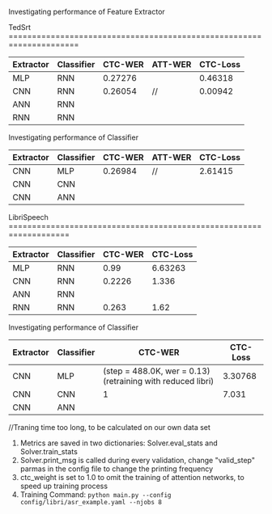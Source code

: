 Investigating performance of Feature Extractor

TedSrt =====================================================================


| Extractor | Classifier |CTC-WER|ATT-WER|CTC-Loss
|---------|-------------|-------|-----|---|
| MLP    | RNN|0.27276| |0.46318 |
| CNN  | RNN|0.26054|//|0.00942|
| ANN  | RNN| | |
| RNN   | RNN |


Investigating performance of Classifier

| Extractor | Classifier |CTC-WER|ATT-WER|CTC-Loss
|---------|-------------|-------|-----|---|
| CNN    | MLP|0.26984 |//| 2.61415  | 
| CNN  | CNN|
| CNN  | ANN|

LibriSpeech ===================================================================


| Extractor | Classifier |CTC-WER|CTC-Loss
|---------|-------------|-------|---|
| MLP    | RNN|0.99|6.63263 
| CNN  | RNN|0.2226|1.336
| ANN  | RNN| | |
| RNN   | RNN | 0.263| 1.62 |


Investigating performance of Classifier

| Extractor | Classifier |CTC-WER|CTC-Loss
|---------|-------------|------------|---|
| CNN    | MLP|(step = 488.0K, wer = 0.13) (retraining with reduced libri)|3.30768| 
| CNN  | CNN|1|7.031
| CNN  | ANN|

//Traning time too long, to be calculated on our own data set
1. Metrics are saved in two dictionaries: Solver.eval_stats and Solver.train_stats
2. Solver.print_msg is called during every validation, change "valid_step" parmas in the config file to change the printing frequency
3. ctc_weight is set to 1.0 to omit the training of attention networks, to speed up training process
4. Training Command: ```python main.py --config config/libri/asr_example.yaml --njobs 8``` 


